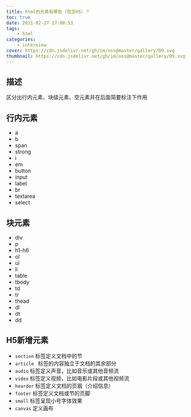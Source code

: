 ```yaml
---
title: html的元素有哪些（包含H5）？
toc: true
date: 2021-02-27 17:08:53
tags:
    - html
categories:
    - interview
cover: https://cdn.jsdelivr.net/gh/im/oss@master/gallery/09.svg
thumbnail: https://cdn.jsdelivr.net/gh/im/oss@master/gallery/09.svg
---
```




## 描述

区分出行内元素、块级元素、空元素并在后面简要标注下作用

## 行内元素

- a
- b
- span
- strong
- i
- em
- button
- input
- label
- br
- textarea
- select



<!--more-->

## 块元素

- div
- p
- h1-h6
- ol
- ul
- li
- table
- tbody
- td
- tr
- thead
- dl
- dt
- dd

## H5新增元素

- `section`  标签定义文档中的节
- `article ` 标签的内容独立于文档的其余部分
- `audio` 标签定义声音，比如音乐或其他音频流
- `video` 标签定义视频，比如电影片段或其他视频流
- `hearder` 标签定义文档的页眉（介绍信息）
- `footer` 标签定义文档或节的页脚
- `small` 标签呈现小号字体效果
- `canvas` 定义画布
